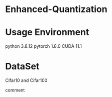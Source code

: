 # Enhanced-Quantization

# Usage Environment
python 3.8.12
pytorch 1.8.0
CUDA 11.1

# DataSet
Cifar10 and Cifar100

comment



